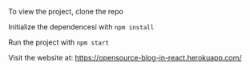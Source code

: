 To view the project, clone the repo

Initialize the dependencesi with ```npm install```

Run the project with ```npm start```

Visit the website at: https://opensource-blog-in-react.herokuapp.com/
